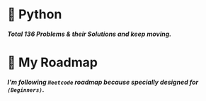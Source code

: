 # 🐍 Python

***Total 136 Problems & their Solutions and keep moving.***

# 🚀 My Roadmap
***I'm following `Neetcode` roadmap because specially designed for `(Beginners)`.***
